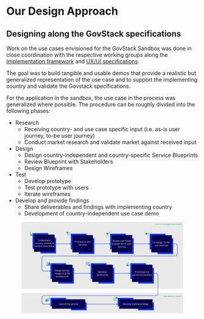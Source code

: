 # Our Design Approach

## Designing along the GovStack specifications

Work on the use cases envisioned for the GovStack Sandbox was done in close coordination with the respective working groups along the [Implementation framework](https://govstack.gitbook.io/implementation-playbook/) and [UX/UI specifications](https://govstack.gitbook.io/bb-ux/).&#x20;

The goal was to build tangible and usable demos that provide a realistic but generalized representation of the use case and to support the implementing country and validate the Govstack specifications.

For the application in the sandbox, the use case in the process was generalized where possible. The procedure can be roughly divided into the following phases:

* Research
  * Receiving country- and use case specific input (i.e. as-is user journey, to-be user journey)
  * Conduct market research and validate market against received input
* Design
  * Design country-independent and country-specific Service Blueprints
  * Review Blueprint with Stakeholders
  * Design Wireframes
* Test
  * Develop prototype
  * Test prototype with users
  * Iterate wireframes
* Develop and provide findings
  * Share deliverables and findings with implementing country
  * Development of country-independent use case demo

<figure><img src="../../.gitbook/assets/image.png" alt=""><figcaption></figcaption></figure>
